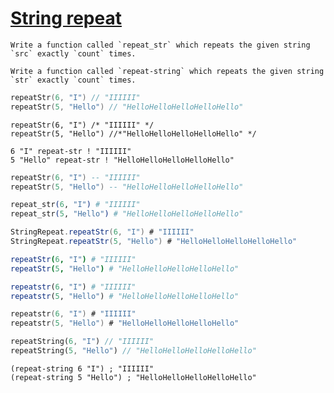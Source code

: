 # [String repeat](https://www.codewars.com/kata/57a0e5c372292dd76d000d7e)
```if-not:racket
Write a function called `repeat_str` which repeats the given string `src` exactly `count` times.
```
```if:racket
Write a function called `repeat-string` which repeats the given string `str` exactly `count` times.
```
```c
repeatStr(6, "I") // "IIIIII"
repeatStr(5, "Hello") // "HelloHelloHelloHelloHello"
```
```reason
repeatStr(6, "I") /* "IIIIII" */
repeatStr(5, "Hello") //*"HelloHelloHelloHelloHello" */
```
```factor
6 "I" repeat-str ! "IIIIII"
5 "Hello" repeat-str ! "HelloHelloHelloHelloHello"
```
```lua
repeatStr(6, "I") -- "IIIIII"
repeatStr(5, "Hello") -- "HelloHelloHelloHelloHello"
```
```elixir
repeat_str(6, "I") # "IIIIII"
repeat_str(5, "Hello") # "HelloHelloHelloHelloHello"
```
```scala
StringRepeat.repeatStr(6, "I") # "IIIIII"
StringRepeat.repeatStr(5, "Hello") # "HelloHelloHelloHelloHello"
```
```nim
repeatStr(6, "I") # "IIIIII"
repeatStr(5, "Hello") # "HelloHelloHelloHelloHello"
```
```julia
repeatstr(6, "I") # "IIIIII"
repeatstr(5, "Hello") # "HelloHelloHelloHelloHello"
```
```kotlin
repeatstr(6, "I") # "IIIIII"
repeatstr(5, "Hello") # "HelloHelloHelloHelloHello"
```
```dart
repeatString(6, "I") // "IIIIII"
repeatString(5, "Hello") // "HelloHelloHelloHelloHello"
```
```racket
(repeat-string 6 "I") ; "IIIIII"
(repeat-string 5 "Hello") ; "HelloHelloHelloHelloHello"
```

